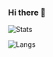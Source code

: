 ### Hi there 👋

![Stats](https://github-readme-stats.vercel.app/api?username=FelippeAlves&theme=blueberry)

![Langs](https://github-readme-stats.vercel.app/api/top-langs/?username=FelippeAlves&layout=compact&theme=blueberry)
